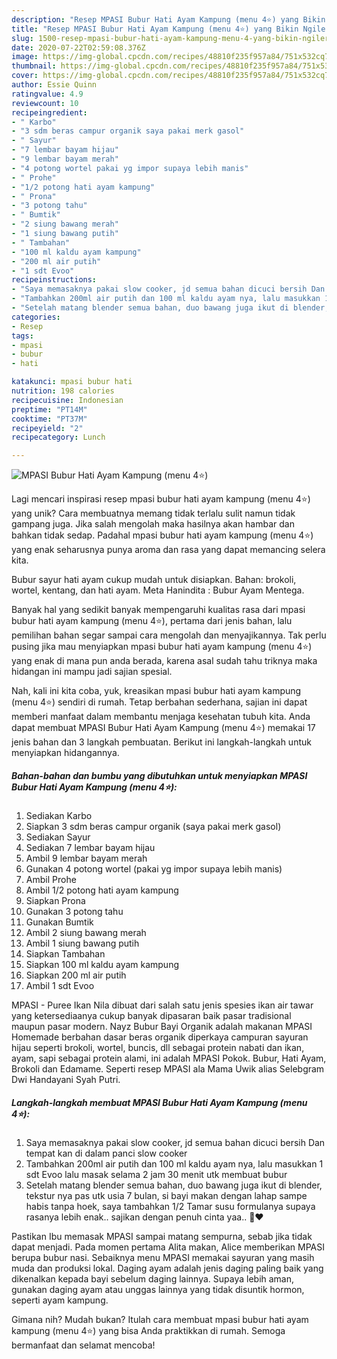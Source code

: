 ```yaml
---
description: "Resep MPASI Bubur Hati Ayam Kampung (menu 4⭐️) yang Bikin Ngiler"
title: "Resep MPASI Bubur Hati Ayam Kampung (menu 4⭐️) yang Bikin Ngiler"
slug: 1500-resep-mpasi-bubur-hati-ayam-kampung-menu-4-yang-bikin-ngiler
date: 2020-07-22T02:59:08.376Z
image: https://img-global.cpcdn.com/recipes/48810f235f957a84/751x532cq70/mpasi-bubur-hati-ayam-kampung-menu-4⭐️-foto-resep-utama.jpg
thumbnail: https://img-global.cpcdn.com/recipes/48810f235f957a84/751x532cq70/mpasi-bubur-hati-ayam-kampung-menu-4⭐️-foto-resep-utama.jpg
cover: https://img-global.cpcdn.com/recipes/48810f235f957a84/751x532cq70/mpasi-bubur-hati-ayam-kampung-menu-4⭐️-foto-resep-utama.jpg
author: Essie Quinn
ratingvalue: 4.9
reviewcount: 10
recipeingredient:
- " Karbo"
- "3 sdm beras campur organik saya pakai merk gasol"
- " Sayur"
- "7 lembar bayam hijau"
- "9 lembar bayam merah"
- "4 potong wortel pakai yg impor supaya lebih manis"
- " Prohe"
- "1/2 potong hati ayam kampung"
- " Prona"
- "3 potong tahu"
- " Bumtik"
- "2 siung bawang merah"
- "1 siung bawang putih"
- " Tambahan"
- "100 ml kaldu ayam kampung"
- "200 ml air putih"
- "1 sdt Evoo"
recipeinstructions:
- "Saya memasaknya pakai slow cooker, jd semua bahan dicuci bersih Dan tempat kan di dalam panci slow cooker"
- "Tambahkan 200ml air putih dan 100 ml kaldu ayam nya, lalu masukkan 1 sdt Evoo lalu masak selama 2 jam 30 menit utk membuat bubur"
- "Setelah matang blender semua bahan, duo bawang juga ikut di blender, tekstur nya pas utk usia 7 bulan, si bayi makan dengan lahap sampe habis tanpa hoek, saya tambahkan 1/2 Tamar susu formulanya supaya rasanya lebih enak.. sajikan dengan penuh cinta yaa.. 🥰❤️"
categories:
- Resep
tags:
- mpasi
- bubur
- hati

katakunci: mpasi bubur hati 
nutrition: 198 calories
recipecuisine: Indonesian
preptime: "PT14M"
cooktime: "PT37M"
recipeyield: "2"
recipecategory: Lunch

---
```



![MPASI Bubur Hati Ayam Kampung (menu 4⭐️)](https://img-global.cpcdn.com/recipes/48810f235f957a84/751x532cq70/mpasi-bubur-hati-ayam-kampung-menu-4⭐️-foto-resep-utama.jpg)

Lagi mencari inspirasi resep mpasi bubur hati ayam kampung (menu 4⭐️) yang unik? Cara membuatnya memang tidak terlalu sulit namun tidak gampang juga. Jika salah mengolah maka hasilnya akan hambar dan bahkan tidak sedap. Padahal mpasi bubur hati ayam kampung (menu 4⭐️) yang enak seharusnya punya aroma dan rasa yang dapat memancing selera kita.

Bubur sayur hati ayam cukup mudah untuk disiapkan. Bahan: brokoli, wortel, kentang, dan hati ayam. Meta Hanindita : Bubur Ayam Mentega.

Banyak hal yang sedikit banyak mempengaruhi kualitas rasa dari mpasi bubur hati ayam kampung (menu 4⭐️), pertama dari jenis bahan, lalu pemilihan bahan segar sampai cara mengolah dan menyajikannya. Tak perlu pusing jika mau menyiapkan mpasi bubur hati ayam kampung (menu 4⭐️) yang enak di mana pun anda berada, karena asal sudah tahu triknya maka hidangan ini mampu jadi sajian spesial.


Nah, kali ini kita coba, yuk, kreasikan mpasi bubur hati ayam kampung (menu 4⭐️) sendiri di rumah. Tetap berbahan sederhana, sajian ini dapat memberi manfaat dalam membantu menjaga kesehatan tubuh kita. Anda dapat membuat MPASI Bubur Hati Ayam Kampung (menu 4⭐️) memakai 17 jenis bahan dan 3 langkah pembuatan. Berikut ini langkah-langkah untuk menyiapkan hidangannya.

<!--inarticleads1-->

##### Bahan-bahan dan bumbu yang dibutuhkan untuk menyiapkan MPASI Bubur Hati Ayam Kampung (menu 4⭐️):

1. Sediakan  Karbo
1. Siapkan 3 sdm beras campur organik (saya pakai merk gasol)
1. Sediakan  Sayur
1. Sediakan 7 lembar bayam hijau
1. Ambil 9 lembar bayam merah
1. Gunakan 4 potong wortel (pakai yg impor supaya lebih manis)
1. Ambil  Prohe
1. Ambil 1/2 potong hati ayam kampung
1. Siapkan  Prona
1. Gunakan 3 potong tahu
1. Gunakan  Bumtik
1. Ambil 2 siung bawang merah
1. Ambil 1 siung bawang putih
1. Siapkan  Tambahan
1. Siapkan 100 ml kaldu ayam kampung
1. Siapkan 200 ml air putih
1. Ambil 1 sdt Evoo


MPASI - Puree Ikan Nila dibuat dari salah satu jenis spesies ikan air tawar yang ketersediaanya cukup banyak dipasaran baik pasar tradisional maupun pasar modern. Nayz Bubur Bayi Organik adalah makanan MPASI Homemade berbahan dasar beras organik diperkaya campuran sayuran hijau seperti brokoli, wortel, buncis, dll sebagai protein nabati dan ikan, ayam, sapi sebagai protein alami, ini adalah MPASI Pokok. Bubur, Hati Ayam, Brokoli dan Edamame. Seperti resep MPASI ala Mama Uwik alias Selebgram Dwi Handayani Syah Putri. 

<!--inarticleads2-->

##### Langkah-langkah membuat MPASI Bubur Hati Ayam Kampung (menu 4⭐️):

1. Saya memasaknya pakai slow cooker, jd semua bahan dicuci bersih Dan tempat kan di dalam panci slow cooker
1. Tambahkan 200ml air putih dan 100 ml kaldu ayam nya, lalu masukkan 1 sdt Evoo lalu masak selama 2 jam 30 menit utk membuat bubur
1. Setelah matang blender semua bahan, duo bawang juga ikut di blender, tekstur nya pas utk usia 7 bulan, si bayi makan dengan lahap sampe habis tanpa hoek, saya tambahkan 1/2 Tamar susu formulanya supaya rasanya lebih enak.. sajikan dengan penuh cinta yaa.. 🥰❤️


Pastikan Ibu memasak MPASI sampai matang sempurna, sebab jika tidak dapat menjadi. Pada momen pertama Alita makan, Alice memberikan MPASI berupa bubur nasi. Sebaiknya menu MPASI memakai sayuran yang masih muda dan produksi lokal. Daging ayam adalah jenis daging paling baik yang dikenalkan kepada bayi sebelum daging lainnya. Supaya lebih aman, gunakan daging ayam atau unggas lainnya yang tidak disuntik hormon, seperti ayam kampung. 

Gimana nih? Mudah bukan? Itulah cara membuat mpasi bubur hati ayam kampung (menu 4⭐️) yang bisa Anda praktikkan di rumah. Semoga bermanfaat dan selamat mencoba!
